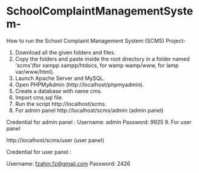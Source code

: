 # SchoolComplaintManagementSystem-

How to run the School Complaint Management System (SCMS) Project-
1. Download all the given folders and files.
2. Copy the folders and paste inside the root directory in a folder named 'scms'(for xampp xampp/htdocs, for wamp wamp/www, for lamp var/www/html).
3. Launch Apache Server and MySQL.
4. Open PHPMyAdmin (http://localhost/phpmyadmin).
5. Create a database with name cms.
6. Import cms.sql file.
7. Run the script http://localhost/scms.
8. For admin panel
http://localhost/scms/admin  (admin panel)

Credential for admin panel :
Username: admin 
Password: 9925
9. For user panel

http://localhost/scms/user  (user panel)

Credential for user panel :

Username: fzahin.fz@gmail.com
Password: 2426
